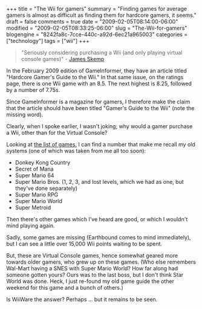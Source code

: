 +++
title = "The Wii for gamers"
summary = "Finding games for average gamers is almost as difficult as finding them for hardcore gamers, it seems."
draft = false
comments = true
date = "2009-02-05T08:14:00-06:00"
modified = "2009-02-05T08:33:25-06:00"
slug = "The-Wii-for-gamers"
blogengine = "8242fa8c-7cce-440c-a92d-6ec21a965003"
categories = ["technology"]
tags = ["wii"]
+++

<blockquote>
	<p>
	&quot;Seriously considering purchasing a Wii (and only playing virtual console games)&quot; - <a href="http://twitter.com/strivinglife/status/1147123347">James Skemp</a>
	</p>
</blockquote>
<p>
In the February 2009 edition of GameInformer, they have an article titled &quot;Hardcore Gamer&#39;s Guide to the Wii.&quot; In that same issue, on the ratings page, there is one Wii game with an 8.5. The next highest is 8.25, followed by a number of 7.75s.
</p>
<p>
Since GameInformer is a magazine for gamers, I therefore make the claim that the article should have been titled &quot;Gamer&#39;s Guide to the Wii&quot; (note the missing word).
</p>
<p>
Clearly, when I spoke earlier, I wasn&#39;t joking; why would a gamer purchase a Wii, other than for the Virtual Console?
</p>
<p>
Looking at <a href="http://www.nintendo.com/wii/virtualconsole/games">the list of games</a>, I can find a number that make me recall my old systems (one of which was taken from me all too soon):
</p>
<ul>
	<li>
	<div>
	Donkey Kong Country
	</div>
	</li>
	<li>
	<div>
	Secret of Mana
	</div>
	</li>
	<li>Super Mario 64</li>
	<li>
	<div>
	Super Mario Bros. (1, 2, 3, and lost levels, which we had as one, but they&#39;ve done separately)
	</div>
	</li>
	<li>
	<div>
	Super Mario RPG
	</div>
	</li>
	<li>
	<div>
	Super Mario World
	</div>
	</li>
	<li>
	<div>
	Super Metroid
	</div>
	</li>
</ul>
<p>
Then there&#39;s other games which I&#39;ve heard are good, or which I wouldn&#39;t mind playing again.
</p>
<p>
Sadly, some games are missing (Earthbound comes to mind immediately), but I can see a little over 15,000 Wii points waiting to be spent.
</p>
<p>
But, these are Virtual Console games, hence somewhat geared more towards older gamers, who grew up on these games. (Who else remembers Wal-Mart having a SNES with Super Mario World? How far along had someone gotten yours? Ours was to the last boss, but I don&#39;t think Star World was done. Heck, I just re-found my old game guide the other weekend for this game and a bunch of others.)
</p>
<p>
Is WiiWare the answer? Perhaps ... but it remains to be seen.
</p>
<p>
&nbsp;
</p>

